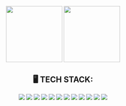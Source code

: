 <p align='center'>
  <a href='#'> <img src="https://github-readme-stats.vercel.app/api?username=Joseph-Caballero&show_icons=true&theme=react&hide=issues,stars" height="150"></a>
  <a href='#'> <img src="https://github-readme-stats.vercel.app/api/top-langs/?username=Joseph-Caballero&theme=react" height="150"></a>
</p>

<h2 align='center'>
🖥 TECH STACK:
</h2>
<div align='center', width='50%'>
  <img src='https://img.shields.io/badge/TypeScript-007ACC?style=for-the-badge&logo=typescript&logoColor=white' />
  <img src='https://img.shields.io/badge/JavaScript-323330?style=for-the-badge&logo=javascript&logoColor=F7DF1E' />
  <img src='https://img.shields.io/badge/React-20232A?style=for-the-badge&logo=react&logoColor=61DAFB' />
  <img src='https://img.shields.io/badge/Node.js-339933?style=for-the-badge&logo=nodedotjs&logoColor=white' />
  <img src='https://img.shields.io/badge/Express.js-000000?style=for-the-badge&logo=express&logoColor=white' />
  <img src='https://img.shields.io/badge/PostgreSQL-316192?style=for-the-badge&logo=postgresql&logoColor=white' />
  <img src='https://img.shields.io/badge/MongoDB-4EA94B?style=for-the-badge&logo=mongodb&logoColor=white' />
  <img src='https://img.shields.io/badge/HTML5-E34F26?style=for-the-badge&logo=html5&logoColor=white' />
  <img src='https://img.shields.io/badge/CSS3-1572B6?style=for-the-badge&logo=css3&logoColor=white' />
  <img src='https://img.shields.io/badge/Docker-0db7ed?style=for-the-badge&logo=docker&logoColor=white' />
  <img src='https://img.shields.io/badge/Prometheus-E7532D?style=for-the-badge&logo=prometheus&logoColor=white' />
  <img src='https://img.shields.io/badge/Grafana-F69920?style=for-the-badge&logo=grafana&logoColor=white' />
</div>
